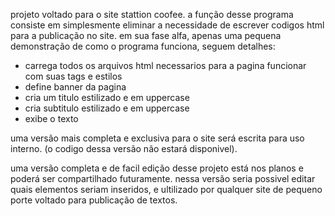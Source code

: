 projeto voltado para o site stattion coofee.
a função desse programa consiste em simplesmente eliminar a necessidade de escrever codigos html para a publicação no site.
em sua fase alfa, apenas uma pequena demonstração de como o programa funciona, seguem detalhes:

- carrega todos os arquivos html necessarios para a pagina funcionar com suas tags e estilos
- define banner da pagina
- cria um titulo estilizado e em uppercase
- cria subtitulo estilizado e em uppercase
- exibe o texto

uma versão mais completa e exclusiva para o site será escrita para uso interno. (o codigo dessa versão não estará disponivel).

uma versão completa e de facil edição desse projeto está nos planos e poderá ser compartilhado futuramente.
nessa versão seria possivel editar quais elementos seriam inseridos, e ultilizado por qualquer site de pequeno porte voltado para publicação de textos.
